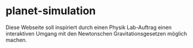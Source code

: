# planet-simulation
Diese Webseite soll inspiriert durch einen Physik Lab-Auftrag einen interaktiven Umgang mit den Newtonschen Gravitationsgesetzen möglich machen.
